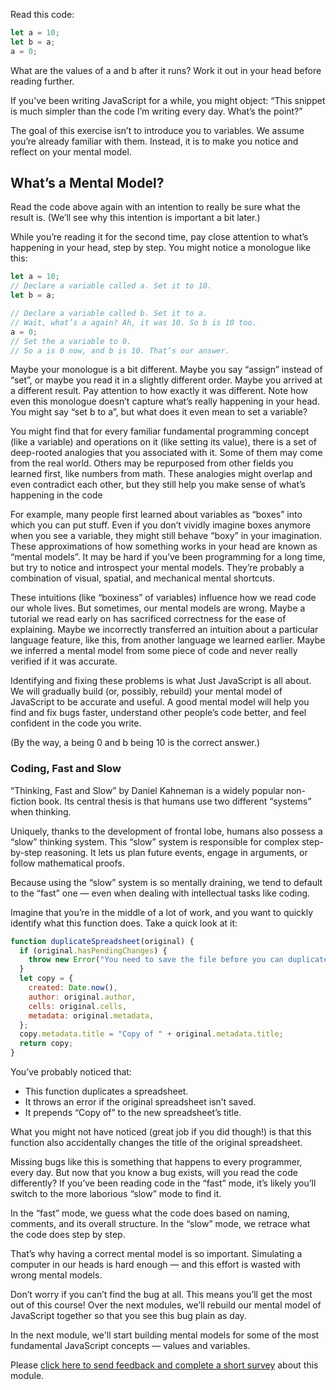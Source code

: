 Read this code:

```javascript
let a = 10;
let b = a;
a = 0;
```

What are the values of a and b after it runs? Work it out in your head before reading further.

If you’ve been writing JavaScript for a while, you might object: “This snippet is much simpler than the code I’m writing every day. What’s the point?”

The goal of this exercise isn’t to introduce you to variables. We assume you’re already familiar with them. Instead, it is to make you notice and reflect on your mental model.

## What’s a Mental Model?

Read the code above again with an intention to really be sure what the result is. (We’ll see why this intention is important a bit later.)

While you’re reading it for the second time, pay close attention to what’s happening in your head, step by step. You might notice a monologue like this:

```javascript
let a = 10;
// Declare a variable called a. Set it to 10.
let b = a;

// Declare a variable called b. Set it to a.
// Wait, what’s a again? Ah, it was 10. So b is 10 too.
a = 0;
// Set the a variable to 0.
// So a is 0 now, and b is 10. That’s our answer.
```

Maybe your monologue is a bit different. Maybe you say “assign” instead of “set”, or maybe you read it in a slightly different order. Maybe you arrived at a different result. Pay attention to how exactly it was different. Note how even this monologue doesn’t capture what’s really happening in your head. You might say “set b to a”, but what does it even mean to set a variable?

You might find that for every familiar fundamental programming concept (like a variable) and operations on it (like setting its value), there is a set of deep-rooted analogies that you associated with it. Some of them may come from the real world. Others may be repurposed from other fields you learned first, like numbers from math. These analogies might overlap and even contradict each other, but they still help you make sense of what’s happening in the code

For example, many people first learned about variables as “boxes” into which you can put stuff. Even if you don’t vividly imagine boxes anymore when you see a variable, they might still behave “boxy” in your imagination. These approximations of how something works in your head are known as “mental models”. It may be hard if you’ve been programming for a long time, but try to notice and introspect your mental models. They’re probably a combination of visual, spatial, and mechanical mental shortcuts.

These intuitions (like “boxiness” of variables) influence how we read code our whole lives. But sometimes, our mental models are wrong. Maybe a tutorial we read early on has sacrificed correctness for the ease of explaining. Maybe we incorrectly transferred an intuition about a particular language feature, like this, from another language we learned earlier. Maybe we inferred a mental model from some piece of code and never really verified if it was accurate.

Identifying and fixing these problems is what Just JavaScript is all about. We will gradually build (or, possibly, rebuild) your mental model of JavaScript to be accurate and useful. A good mental model will help you find and fix bugs faster, understand other people’s code better, and feel confident in the code you write.

(By the way, a being 0 and b being 10 is the correct answer.)

### Coding, Fast and Slow

“Thinking, Fast and Slow” by Daniel Kahneman is a widely popular non-fiction book. Its central thesis is that humans use two different “systems” when thinking.

Uniquely, thanks to the development of frontal lobe, humans also possess a “slow” thinking system. This “slow” system is responsible for complex step-by-step reasoning. It lets us plan future events, engage in arguments, or follow mathematical proofs.

Because using the “slow” system is so mentally draining, we tend to default to the “fast” one — even when dealing with intellectual tasks like coding.

Imagine that you’re in the middle of a lot of work, and you want to quickly identify what this function does. Take a quick look at it:

```javascript
function duplicateSpreadsheet(original) {
  if (original.hasPendingChanges) {
    throw new Error("You need to save the file before you can duplicate it.");
  }
  let copy = {
    created: Date.now(),
    author: original.author,
    cells: original.cells,
    metadata: original.metadata,
  };
  copy.metadata.title = "Copy of " + original.metadata.title;
  return copy;
}
```

You’ve probably noticed that:

- This function duplicates a spreadsheet.
- It throws an error if the original spreadsheet isn’t saved.
- It prepends “Copy of” to the new spreadsheet’s title.

What you might not have noticed (great job if you did though!) is that this function also accidentally changes the title of the original spreadsheet.

Missing bugs like this is something that happens to every programmer, every day. But now that you know a bug exists, will you read the code differently? If you’ve been reading code in the “fast” mode, it’s likely you’ll switch to the more laborious “slow” mode to find it.

In the “fast” mode, we guess what the code does based on naming, comments, and its overall structure. In the “slow” mode, we retrace what the code does step by step.

That’s why having a correct mental model is so important. Simulating a computer in our heads is hard enough — and this effort is wasted with wrong mental models.

Don’t worry if you can’t find the bug at all. This means you’ll get the most out of this course! Over the next modules, we’ll rebuild our mental model of JavaScript together so that you see this bug plain as day.

In the next module, we'll start building mental models for some of the most fundamental JavaScript concepts — values and variables.

Please [click here to send feedback and complete a short survey](https://click.convertkit-mail.com/wvu57043kei6urlgrwcl/vqh3hmu3o5m9m2sg/aHR0cHM6Ly9lZ2doZWFkaW8udHlwZWZvcm0uY29tL3RvL2E4aExoNT9lbWFpbD1hbWluaS5ob29tYW5AZ21haWwuY29t) about this module.
